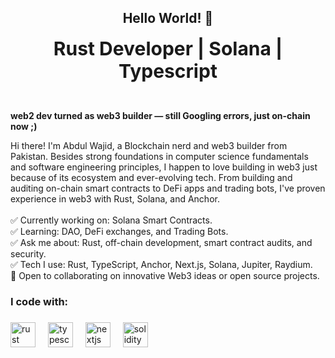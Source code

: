 <h2 align="center" id="">Hello World! 👋</h2>


<p align="center">
  <span style="font-size:30px;"><strong>Rust Developer | Solana | Typescript</strong></span>
</p>

<br>

<p align="left"><strong>web2 dev turned as web3 builder — still Googling errors, just on-chain now ;)</strong></p>

<p align="left">
  Hi there! I'm Abdul Wajid, a Blockchain nerd and web3 builder from Pakistan. Besides strong foundations in computer science fundamentals and software engineering principles, I happen to love building in web3 just because of its ecosystem and ever-evolving tech. From building and auditing on-chain smart contracts to DeFi apps and trading bots, I've proven experience in web3 with Rust, Solana, and Anchor.
  <br><br>
  ✅ Currently working on: Solana Smart Contracts.<br>
  ✅ Learning: DAO, DeFi exchanges, and Trading Bots.<br>
  ✅ Ask me about: Rust, off-chain development, smart contract audits, and security.<br>
  ✅ Tech I use: Rust, TypeScript, Anchor, Next.js, Solana, Jupiter, Raydium.<br>
  🤝 Open to collaborating on innovative Web3 ideas or open source projects.
</p>

###

<h3 align="left">I code with:</h3>

###

<div align="left">
  <img src="https://skillicons.dev/icons?i=rust" height="40" alt="rust logo"  />
  <img width="12" />
  <img src="https://cdn.jsdelivr.net/gh/devicons/devicon/icons/typescript/typescript-original.svg" height="40" alt="typescript logo"  />
  <img width="12" />
  <img src="https://cdn.jsdelivr.net/gh/devicons/devicon/icons/nextjs/nextjs-original.svg" height="40" alt="nextjs logo"  />
  <img width="12" />
  <img src="https://cdn.simpleicons.org/solidity/363636" height="40" alt="solidity logo"  />
</div>
